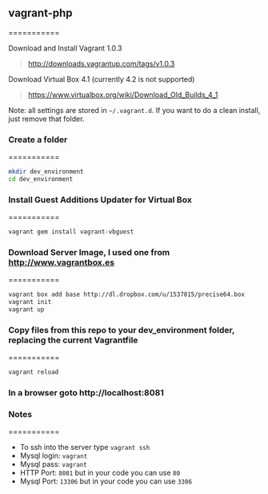 ## vagrant-php
===========

Download and Install Vagrant 1.0.3
> http://downloads.vagrantup.com/tags/v1.0.3

Download Virtual Box 4.1 (currently 4.2 is not supported)
> https://www.virtualbox.org/wiki/Download_Old_Builds_4_1

Note: all settings are stored in ``` ~/.vagrant.d ```. If you want to do a clean install, just remove that folder.

### Create a folder
===========
```bash
mkdir dev_environment
cd dev_environment
```

### Install Guest Additions Updater for Virtual Box
===========
```bash
vagrant gem install vagrant-vbguest
```

### Download Server Image, I used one from http://www.vagrantbox.es
===========
```bash
vagrant box add base http://dl.dropbox.com/u/1537815/precise64.box
vagrant init
vagrant up
```

### Copy files from this repo to your dev_environment folder, replacing the current Vagrantfile
===========
```bash
vagrant reload
```

### In a browser goto http://localhost:8081

### Notes
===========
* To ssh into the server type ```vagrant ssh```
* Mysql login: ```vagrant```
* Mysql pass: ```vagrant```
* HTTP Port: ```8081``` but in your code you can use ```80```
* Mysql Port: ```13306``` but in your code you can use ```3306```
